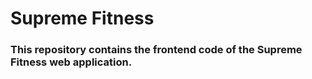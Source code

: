 # Supreme Fitness

### This repository contains the frontend code of the Supreme Fitness web application.
